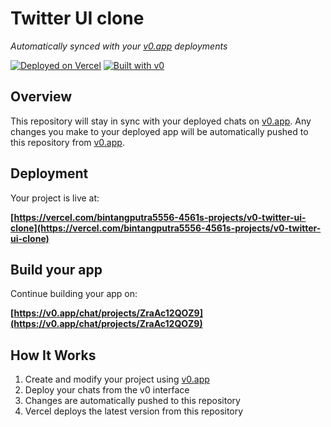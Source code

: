 # Twitter UI clone

*Automatically synced with your [v0.app](https://v0.app) deployments*

[![Deployed on Vercel](https://img.shields.io/badge/Deployed%20on-Vercel-black?style=for-the-badge&logo=vercel)](https://vercel.com/bintangputra5556-4561s-projects/v0-twitter-ui-clone)
[![Built with v0](https://img.shields.io/badge/Built%20with-v0.app-black?style=for-the-badge)](https://v0.app/chat/projects/ZraAc12QOZ9)

## Overview

This repository will stay in sync with your deployed chats on [v0.app](https://v0.app).
Any changes you make to your deployed app will be automatically pushed to this repository from [v0.app](https://v0.app).

## Deployment

Your project is live at:

**[https://vercel.com/bintangputra5556-4561s-projects/v0-twitter-ui-clone](https://vercel.com/bintangputra5556-4561s-projects/v0-twitter-ui-clone)**

## Build your app

Continue building your app on:

**[https://v0.app/chat/projects/ZraAc12QOZ9](https://v0.app/chat/projects/ZraAc12QOZ9)**

## How It Works

1. Create and modify your project using [v0.app](https://v0.app)
2. Deploy your chats from the v0 interface
3. Changes are automatically pushed to this repository
4. Vercel deploys the latest version from this repository
